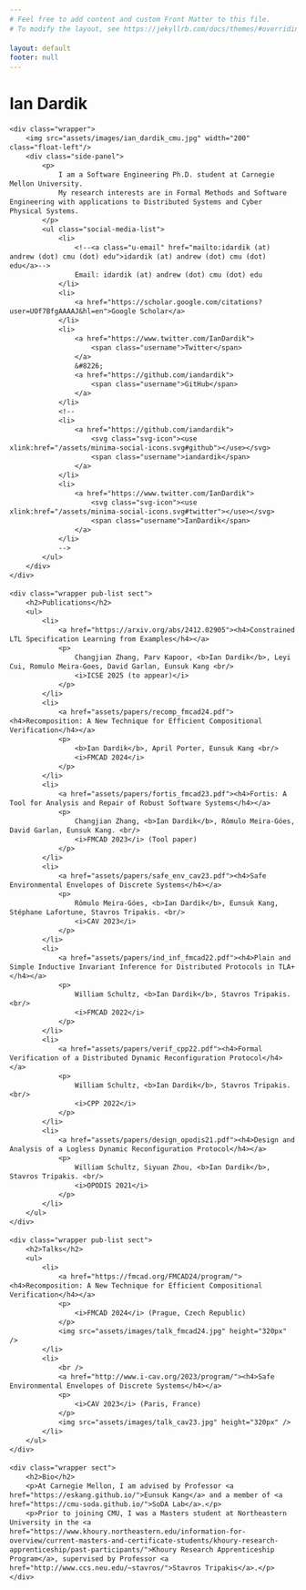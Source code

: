 ```yaml
---
# Feel free to add content and custom Front Matter to this file.
# To modify the layout, see https://jekyllrb.com/docs/themes/#overriding-theme-defaults

layout: default
footer: null
---
```

<html>
  <head>
    <meta charset="utf-8">
    <title>{{ page.title }}</title>
    <link rel="stylesheet" href="/assets/styles/mystyle.css"/>
  </head>
  <body>
    <div class="wrapper">
        <h1 class="ian">Ian Dardik</h1>
    </div>

    <div class="wrapper">
        <img src="assets/images/ian_dardik_cmu.jpg" width="200" class="float-left"/>
        <div class="side-panel">
            <p>
                I am a Software Engineering Ph.D. student at Carnegie Mellon University.
                My research interests are in Formal Methods and Software Engineering with applications to Distributed Systems and Cyber Physical Systems.
            </p>
            <ul class="social-media-list">
                <li>
                    <!--<a class="u-email" href="mailto:idardik (at) andrew (dot) cmu (dot) edu">idardik (at) andrew (dot) cmu (dot) edu</a>-->
                    Email: idardik (at) andrew (dot) cmu (dot) edu
                </li>
                <li>
                    <a href="https://scholar.google.com/citations?user=UOf7BfgAAAAJ&hl=en">Google Scholar</a>
                </li>
                <li>
                    <a href="https://www.twitter.com/IanDardik">
                        <span class="username">Twitter</span>
                    </a>
                    &#8226;
                    <a href="https://github.com/iandardik">
                        <span class="username">GitHub</span>
                    </a>
                </li>
                <!--
                <li>
                    <a href="https://github.com/iandardik">
                        <svg class="svg-icon"><use xlink:href="/assets/minima-social-icons.svg#github"></use></svg>
                        <span class="username">iandardik</span>
                    </a>
                </li>
                <li>
                    <a href="https://www.twitter.com/IanDardik">
                        <svg class="svg-icon"><use xlink:href="/assets/minima-social-icons.svg#twitter"></use></svg>
                        <span class="username">IanDardik</span>
                    </a>
                </li>
                -->
            </ul>
        </div>
    </div>

    <div class="wrapper pub-list sect">
        <h2>Publications</h2>
        <ul>
            <li>
                <a href="https://arxiv.org/abs/2412.02905"><h4>Constrained LTL Specification Learning from Examples</h4></a>
                <p>
                    Changjian Zhang, Parv Kapoor, <b>Ian Dardik</b>, Leyi Cui, Romulo Meira-Goes, David Garlan, Eunsuk Kang <br/>
                    <i>ICSE 2025 (to appear)</i>
                </p>
            </li>
            <li>
                <a href="assets/papers/recomp_fmcad24.pdf"><h4>Recomposition: A New Technique for Efficient Compositional Verification</h4></a>
                <p>
                    <b>Ian Dardik</b>, April Porter, Eunsuk Kang <br/>
                    <i>FMCAD 2024</i>
                </p>
            </li>
            <li>
                <a href="assets/papers/fortis_fmcad23.pdf"><h4>Fortis: A Tool for Analysis and Repair of Robust Software Systems</h4></a>
                <p>
                    Changjian Zhang, <b>Ian Dardik</b>, Rômulo Meira-Góes, David Garlan, Eunsuk Kang. <br/>
                    <i>FMCAD 2023</i> (Tool paper)
                </p>
            </li>
            <li>
                <a href="assets/papers/safe_env_cav23.pdf"><h4>Safe Environmental Envelopes of Discrete Systems</h4></a>
                <p>
                    Rômulo Meira-Góes, <b>Ian Dardik</b>, Eunsuk Kang, Stéphane Lafortune, Stavros Tripakis. <br/>
                    <i>CAV 2023</i>
                </p>
            </li>
            <li>
                <a href="assets/papers/ind_inf_fmcad22.pdf"><h4>Plain and Simple Inductive Invariant Inference for Distributed Protocols in TLA+</h4></a>
                <p>
                    William Schultz, <b>Ian Dardik</b>, Stavros Tripakis. <br/>
                    <i>FMCAD 2022</i>
                </p>
            </li>
            <li>
                <a href="assets/papers/verif_cpp22.pdf"><h4>Formal Verification of a Distributed Dynamic Reconfiguration Protocol</h4></a>
                <p>
                    William Schultz, <b>Ian Dardik</b>, Stavros Tripakis. <br/>
                    <i>CPP 2022</i>
                </p>
            </li>
            <li>
                <a href="assets/papers/design_opodis21.pdf"><h4>Design and Analysis of a Logless Dynamic Reconfiguration Protocol</h4></a>
                <p>
                    William Schultz, Siyuan Zhou, <b>Ian Dardik</b>, Stavros Tripakis. <br/>
                    <i>OPODIS 2021</i>
                </p>
            </li>
        </ul>
    </div>

    <div class="wrapper pub-list sect">
        <h2>Talks</h2>
        <ul>
            <li>
                <a href="https://fmcad.org/FMCAD24/program/"><h4>Recomposition: A New Technique for Efficient Compositional Verification</h4></a>
                <p>
                    <i>FMCAD 2024</i> (Prague, Czech Republic)
                </p>
                <img src="assets/images/talk_fmcad24.jpg" height="320px" />
            </li>
            <li>
                <br />
                <a href="http://www.i-cav.org/2023/program/"><h4>Safe Environmental Envelopes of Discrete Systems</h4></a>
                <p>
                    <i>CAV 2023</i> (Paris, France)
                </p>
                <img src="assets/images/talk_cav23.jpg" height="320px" />
            </li>
        </ul>
    </div>

    <div class="wrapper sect">
        <h2>Bio</h2>
        <p>At Carnegie Mellon, I am advised by Professor <a href="https://eskang.github.io/">Eunsuk Kang</a> and a member of <a href="https://cmu-soda.github.io/">SoDA Lab</a>.</p>
        <p>Prior to joining CMU, I was a Masters student at Northeastern University in the <a href="https://www.khoury.northeastern.edu/information-for-overview/current-masters-and-certificate-students/khoury-research-apprenticeship/past-participants/">Khoury Research Apprenticeship Program</a>, supervised by Professor <a href="http://www.ccs.neu.edu/~stavros/">Stavros Tripakis</a>.</p>
    </div>
  </body>
</html>
